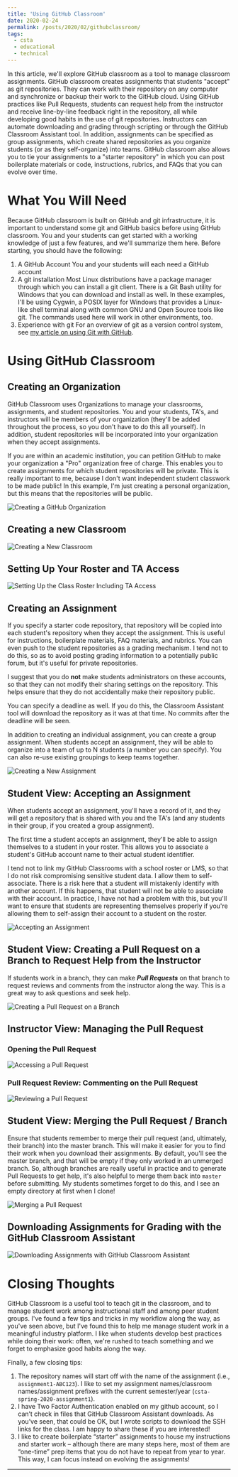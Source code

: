 ```yaml
---
title: 'Using GitHub Classroom'
date: 2020-02-24
permalink: /posts/2020/02/githubclassroom/
tags:
  - csta
  - educational
  - technical
---
```


In this article, we'll explore GitHub classroom as a tool to manage classroom assignments.  GitHub classroom creates assignments that students "accept" as git repositories.  They can work with their repository on any computer and synchronize or backup their work to the GitHub cloud.  Using GitHub practices like Pull Requests, students can request help from the instructor and receive line-by-line feedback right in the repository, all while developing good habits in the use of git repositories.  Instructors can automate downloading and grading through scripting or through the GitHub Classroom Assistant tool.  In addition, assignments can be specified as group assignments, which create shared repositories as you organize students (or as they self-organize) into teams.  GitHub classroom also allows you to tie your assignments to a "starter repository" in which you can post boilerplate materials or code, instructions, rubrics, and FAQs that you can evolve over time.

# What You Will Need
Because GitHub classroom is built on GitHub and git infrastructure, it is important to understand some git and GitHub basics before using GitHub classroom.  You and your students can get started with a working knowledge of just a few features, and we'll summarize them here.  Before starting, you should have the following:

1. A GitHub Account
You and your students will each need a GitHub account
2. A git installation
Most Linux distributions have a package manager through which you can install a git client.  There is a Git Bash utility for Windows that you can download and install as well.  In these examples, I'll be using Cygwin, a POSIX layer for Windows that provides a Linux-like shell terminal along with common GNU and Open Source tools like git.  The commands used here will work in other environments, too.
3. Experience with git
For an overview of git as a version control system, see [my article on using Git with GitHub](/posts/2020/02/github/).

# Using GitHub Classroom

## Creating an Organization

GitHub Classroom uses Organizations to manage your classrooms, assignments, and student repositories.  You and your students, TA's, and instructors will be members of your organization (they'll be added throughout the process, so you don't have to do this all yourself).  In addition, student repositories will be incorporated into your organization when they accept assignments.

If you are within an academic institution, you can petition GitHub to make your organization a "Pro" organization free of charge.  This enables you to create assignments for which student repositories will be private.  This is really important to me, because I don't want independent student classwork to be made public!  In this example, I'm just creating a personal organization, but this means that the repositories will be public.

![Creating a GitHub Organization](/media/2020-02-24-githubclassroom/classroom-new-org.gif)

## Creating a new Classroom

![Creating a New Classroom](/media/2020-02-24-githubclassroom/classroom-new-classroom.gif)

## Setting Up Your Roster and TA Access

![Setting Up the Class Roster Including TA Access](/media/2020-02-24-githubclassroom/classroom-roster-and-tas.gif)

## Creating an Assignment

If you specify a starter code repository, that repository will be copied into each student's repository when they accept the assignment.  This is useful for instructions, boilerplate materials, FAQ materials, and rubrics.  You can even push to the student repositories as a grading mechanism.  I tend not to do this, so as to avoid posting grading information to a potentially public forum, but it's useful for private repositories.

I suggest that you do **not** make students administrators on these accounts, so that they can not modify their sharing settings on the repository.  This helps ensure that they do not accidentally make their repository public.

You can specify a deadline as well.  If you do this, the Classroom Assistant tool will download the repository as it was at that time.  No commits after the deadline will be seen.

In addition to creating an individual assignment, you can create a group assignment.  When students accept an assignment, they will be able to organize into a team of up to N students (a number you can specify).  You can also re-use existing groupings to keep teams together.

![Creating a New Assignment](/media/2020-02-24-githubclassroom/classroom-new-assignment.gif)

## Student View: Accepting an Assignment

When students accept an assignment, you'll have a record of it, and they will get a repository that is shared with you and the TA's (and any students in their group, if you created a group assignment).  

The first time a student accepts an assignment, they'll be able to assign themselves to a student in your roster.  This allows you to associate a student's GitHub account name to their actual student identifier.

I tend not to link my GitHub Classrooms with a school roster or LMS, so that I do not risk compromising sensitive student data.  I allow them to self-associate.  There is a risk here that a student will mistakenly identify with another account.  If this happens, that student will not be able to associate with their account.  In practice, I have not had a problem with this, but you'll want to ensure that students are representing themselves properly if you're allowing them to self-assign their account to a student on the roster.

![Accepting an Assignment](/media/2020-02-24-githubclassroom/classroom-accept-assignment.gif)

## Student View: Creating a Pull Request on a Branch to Request Help from the Instructor

If students work in a branch, they can make ***Pull Requests*** on that branch to request reviews and comments from the instructor along the way.  This is a great way to ask questions and seek help.

![Creating a Pull Request on a Branch](/media/2020-02-24-githubclassroom/classroom-pull-request.gif)

## Instructor View: Managing the Pull Request

### Opening the Pull Request

![Accessing a Pull Request](/media/2020-02-24-githubclassroom/classroom-open-pull-request.gif)

### Pull Request Review: Commenting on the Pull Request

![Reviewing a Pull Request](/media/2020-02-24-githubclassroom/classroom-review-pull-request.gif)

## Student View: Merging the Pull Request / Branch

Ensure that students remember to merge their pull request (and, ultimately, their branch) into the master branch.  This will make it easier for you to find their work when you download their assignments.  By default, you'll see the master branch, and that will be empty if they only worked in an unmerged branch.  So, although branches are really useful in practice and to generate Pull Requests to get help, it's also helpful to merge them back into ``master`` before submitting.  My students sometimes forget to do this, and I see an empty directory at first when I clone!

![Merging a Pull Request](/media/2020-02-24-githubclassroom/classroom-merge-pull-request.gif)

## Downloading Assignments for Grading with the GitHub Classroom Assistant

![Downloading Assignments with GitHub Classroom Assistant](/media/2020-02-24-githubclassroom/assistant-download-assignment.gif)

# Closing Thoughts

GitHub Classroom is a useful tool to teach git in the classroom, and to manage student work among instructional staff and among peer student groups.  I've found a few tips and tricks in my workflow along the way, as you've seen above, but I've found this to help me manage student work in a meaningful industry platform.  I like when students develop best practices while doing their work: often, we're rushed to teach something and we forget to emphasize good habits along the way.

Finally, a few closing tips:

1. The repository names will start off with the name of the assignment (i.e., ``assignment1-ABC123``).  I like to set my assignment names/classroom names/assignment prefixes with the current semester/year (``csta-spring-2020-assignment1``).
2. I have Two Factor Authentication enabled on my github account, so I can’t check in files that GitHub Classroom Assistant downloads.  As you’ve seen, that could be OK, but I wrote scripts to download the SSH links for the class.  I am happy to share these if you are interested!
3. I like to create boilerplate “starter” assignments to house my instructions and starter work – although there are many steps here, most of them are “one-time” prep items that you do not have to repeat from year to year.  This way, I can focus instead on evolving the assignments!

------